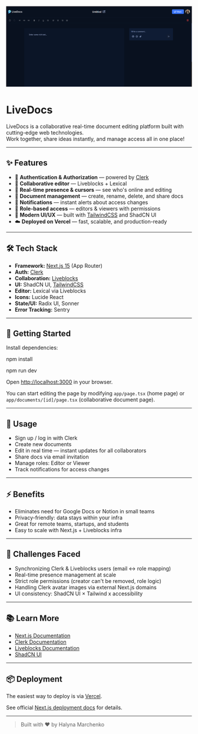 # <img src="./public/assets/images/mainreadme.png"  alt="Live Docs"> 

# LiveDocs

LiveDocs is a collaborative real-time document editing platform built with cutting-edge web technologies.  
Work together, share ideas instantly, and manage access all in one place!

---

## ✨ Features

- 🔐 **Authentication & Authorization** — powered by [Clerk](https://clerk.com)
- 📝 **Collaborative editor** — Liveblocks + Lexical
- 👥 **Real-time presence & cursors** — see who's online and editing
- 📂 **Document management** — create, rename, delete, and share docs
- 📢 **Notifications** — instant alerts about access changes
- 👀 **Role-based access** — editors & viewers with permissions
- 🎨 **Modern UI/UX** — built with [TailwindCSS](https://tailwindcss.com) and ShadCN UI
- ☁️ **Deployed on Vercel** — fast, scalable, and production-ready

---

## 🛠 Tech Stack

- **Framework:** [Next.js 15](https://nextjs.org) (App Router)
- **Auth:** [Clerk](https://clerk.com)
- **Collaboration:** [Liveblocks](https://liveblocks.io)
- **UI:** ShadCN UI, [TailwindCSS](https://tailwindcss.com)
- **Editor:** Lexical via Liveblocks
- **Icons:** Lucide React
- **State/UI:** Radix UI, Sonner
- **Error Tracking:** Sentry

---

## 🚀 Getting Started

Install dependencies:

npm install

npm run dev

Open [http://localhost:3000](http://localhost:3000) in your browser.

You can start editing the page by modifying `app/page.tsx` (home page) or `app/documents/[id]/page.tsx` (collaborative document page).

---

## 📖 Usage

- Sign up / log in with Clerk
- Create new documents
- Edit in real time — instant updates for all collaborators
- Share docs via email invitation
- Manage roles: Editor or Viewer
- Track notifications for access changes

---

## ⚡ Benefits

- Eliminates need for Google Docs or Notion in small teams
- Privacy-friendly: data stays within your infra
- Great for remote teams, startups, and students
- Easy to scale with Next.js + Liveblocks infra

---

## 🧩 Challenges Faced

- Synchronizing Clerk & Liveblocks users (email ↔ role mapping)
- Real-time presence management at scale
- Strict role permissions (creator can't be removed, role logic)
- Handling Clerk avatar images via external Next.js domains
- UI consistency: ShadCN UI × Tailwind x accessibility

---

## 📚 Learn More

- [Next.js Documentation](https://nextjs.org/docs)
- [Clerk Documentation](https://clerk.com/docs)
- [Liveblocks Documentation](https://liveblocks.io/docs)
- [ShadCN UI](https://ui.shadcn.com)

---

## 📦 Deployment

The easiest way to deploy is via [Vercel](https://vercel.com).

See official [Next.js deployment docs](https://nextjs.org/docs/app/building-your-application/deploying) for details.

---

> Built with ❤️ by Halyna Marchenko
